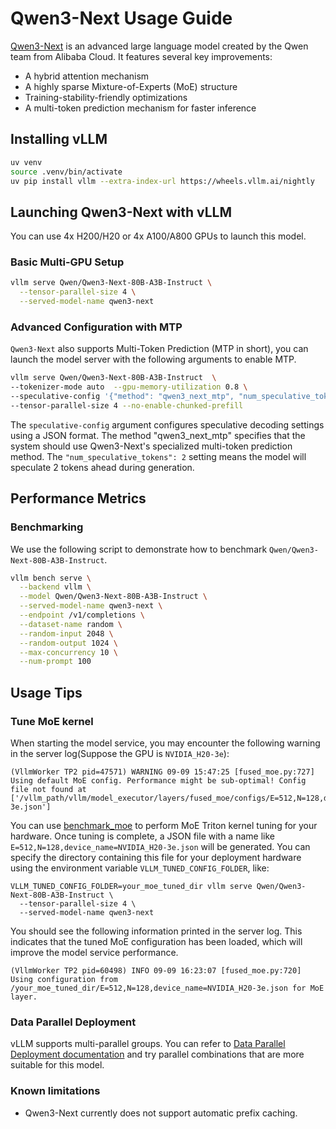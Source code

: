 # Qwen3-Next Usage Guide

[Qwen3-Next](https://qwen.ai/blog?id=4074cca80393150c248e508aa62983f9cb7d27cd&from=research.latest-advancements-list) is an advanced large language model created by the Qwen team from Alibaba Cloud. It features several key improvements:

* A hybrid attention mechanism
* A highly sparse Mixture-of-Experts (MoE) structure
* Training-stability-friendly optimizations
* A multi-token prediction mechanism for faster inference

## Installing vLLM

```bash
uv venv
source .venv/bin/activate
uv pip install vllm --extra-index-url https://wheels.vllm.ai/nightly
```

## Launching Qwen3-Next with vLLM

You can use 4x H200/H20 or 4x A100/A800 GPUs to launch this model.

### Basic Multi-GPU Setup

```bash
vllm serve Qwen/Qwen3-Next-80B-A3B-Instruct \
  --tensor-parallel-size 4 \
  --served-model-name qwen3-next 

```
### Advanced Configuration with MTP

`Qwen3-Next` also supports Multi-Token Prediction (MTP in short), you can launch the model server with the following arguments to enable MTP.

```bash
vllm serve Qwen/Qwen3-Next-80B-A3B-Instruct  \
--tokenizer-mode auto  --gpu-memory-utilization 0.8 \
--speculative-config '{"method": "qwen3_next_mtp", "num_speculative_tokens": 2}' \
--tensor-parallel-size 4 --no-enable-chunked-prefill 
```

The `speculative-config` argument configures speculative decoding settings using a JSON format. The method "qwen3_next_mtp" specifies that the system should use Qwen3-Next's specialized multi-token prediction method. The `"num_speculative_tokens": 2` setting means the model will speculate 2 tokens ahead during generation.


## Performance Metrics

### Benchmarking

We use the following script to demonstrate how to benchmark `Qwen/Qwen3-Next-80B-A3B-Instruct`.

```bash
vllm bench serve \
  --backend vllm \
  --model Qwen/Qwen3-Next-80B-A3B-Instruct \
  --served-model-name qwen3-next \
  --endpoint /v1/completions \
  --dataset-name random \
  --random-input 2048 \
  --random-output 1024 \
  --max-concurrency 10 \
  --num-prompt 100 
```

## Usage Tips

### Tune MoE kernel

When starting the model service, you may encounter the following warning in the server log(Suppose the GPU is `NVIDIA_H20-3e`):

```shell
(VllmWorker TP2 pid=47571) WARNING 09-09 15:47:25 [fused_moe.py:727] Using default MoE config. Performance might be sub-optimal! Config file not found at ['/vllm_path/vllm/model_executor/layers/fused_moe/configs/E=512,N=128,device_name=NVIDIA_H20-3e.json']
```

You can use [benchmark_moe](https://github.com/vllm-project/vllm/blob/main/benchmarks/kernels/benchmark_moe.py) to perform MoE Triton kernel tuning for your hardware. Once tuning is complete, a JSON file with a name like `E=512,N=128,device_name=NVIDIA_H20-3e.json` will be generated. You can specify the directory containing this file for your deployment hardware using the environment variable `VLLM_TUNED_CONFIG_FOLDER`, like:

```shell
VLLM_TUNED_CONFIG_FOLDER=your_moe_tuned_dir vllm serve Qwen/Qwen3-Next-80B-A3B-Instruct \
  --tensor-parallel-size 4 \
  --served-model-name qwen3-next 

```

You should see the following information printed in the server log. This indicates that the tuned MoE configuration has been loaded, which will improve the model service performance.

```shell
(VllmWorker TP2 pid=60498) INFO 09-09 16:23:07 [fused_moe.py:720] Using configuration from /your_moe_tuned_dir/E=512,N=128,device_name=NVIDIA_H20-3e.json for MoE layer.
```

### Data Parallel Deployment

vLLM supports multi-parallel groups. You can refer to [Data Parallel Deployment documentation](https://docs.vllm.ai/en/latest/serving/data_parallel_deployment.html) and try parallel combinations that are more suitable for this model.

### Known limitations

- Qwen3-Next currently does not support automatic prefix caching.

